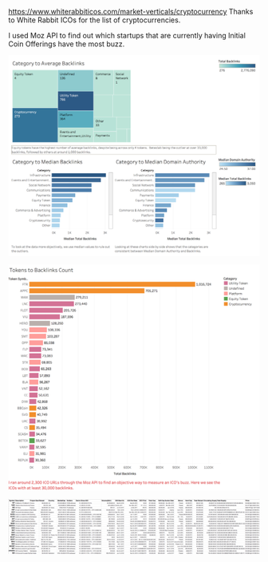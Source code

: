 https://www.whiterabbiticos.com/market-verticals/cryptocurrency
Thanks to White Rabbit ICOs for the list of cryptocurrencies.



I used Moz API to find out which startups that are currently having Initial Coin Offerings have the most buzz. 


![alt text](https://github.com/elyselam/crypto_projects/blob/master/ICO%20Analysis/Categories%20to%20links_count.png)



![alt text](https://github.com/elyselam/crypto_projects/blob/master/ICO%20Analysis/Token's_Buzz.png)




![alt text](https://github.com/elyselam/crypto_projects/blob/master/Network%20Analysis/etherscan_scrape.png)

